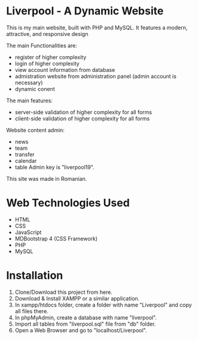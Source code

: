 # Liverpool - A Dynamic Website
This is my main website, built with PHP and MySQL. It features a modern, attractive, and responsive design

The main Functionalities are:
* register of higher complexity
* login of higher complexity
* view account information from database
* admistration website from administration panel (admin account is necessary)
* dynamic conent

The main features:
* server-side validation of higher complexity for all forms
* client-side validation of higher complexity for all forms

Website content admin:
* news
* team
* transfer
* calendar
* table
Admin key is "liverpool19".

This site was made in Romanian.
# Web Technologies Used
* HTML
* CSS
* JavaScript 
* MDBootstrap 4 (CSS Framework)
* PHP
* MySQL
# Installation
1. Clone/Download this project from here.
2. Download & Install XAMPP or a similar application.
3. In xampp/htdocs folder, create a folder with name "Liverpool" and copy all files there.
4. In phpMyAdmin, create a database with name "liverpool".
5. Import all tables from "liverpool.sql" file from "db" folder.
6. Open a Web Browser and go to "localhost/Liverpool".
